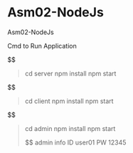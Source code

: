 # Asm02-NodeJs
Asm02-NodeJs

Cmd to Run Application 

$$$$$$$$$$$$$$$$$$
> cd server
> npm install
> npm start

$$$$$$$$$$

> cd client
> npm install
> npm start

$$$$$$$$$$

> cd admin
> npm install
> npm start
>
> $$$$$$$$$$
admin info
ID user01
PW 12345

